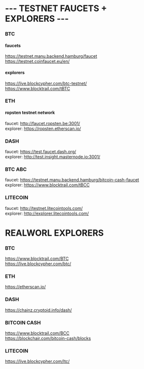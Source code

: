 # --- TESTNET FAUCETS + EXPLORERS ---

### BTC

#### faucets

https://testnet.manu.backend.hamburg/faucet <br />
https://testnet.coinfaucet.eu/en/

#### explorers

https://live.blockcypher.com/btc-testnet/ <br />
https://www.blocktrail.com/tBTC

### ETH

#### ropsten testnet network
faucet: http://faucet.ropsten.be:3001/ <br />
explorer: https://ropsten.etherscan.io/

### DASH 

faucet: https://test.faucet.dash.org/ <br />
explorer: http://test.insight.masternode.io:3001/ 

### BTC ABC 

faucet: https://testnet.manu.backend.hamburg/bitcoin-cash-faucet <br />
explorer: https://www.blocktrail.com/tBCC

### LITECOIN 

faucet: http://testnet.litecointools.com/ <br />
explorer: http://explorer.litecointools.com/


# REALWORL EXPLORERS

### BTC 

https://www.blocktrail.com/BTC <br />
https://live.blockcypher.com/btc/

### ETH

https://etherscan.io/

### DASH

https://chainz.cryptoid.info/dash/


### BITCOIN CASH 

https://www.blocktrail.com/BCC <br />
https://blockchair.com/bitcoin-cash/blocks


### LITECOIN

https://live.blockcypher.com/ltc/

